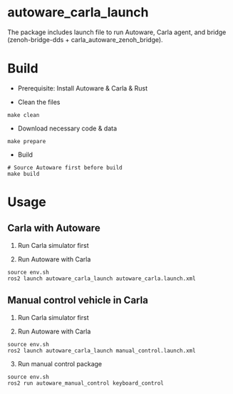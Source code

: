 # autoware_carla_launch

The package includes launch file to run Autoware, Carla agent, and bridge (zenoh-bridge-dds + carla_autoware_zenoh_bridge).

# Build

* Prerequisite: Install Autoware & Carla & Rust

* Clean the files

```shell
make clean
```

* Download necessary code & data

```shell
make prepare
```

* Build

```shell
# Source Autoware first before build
make build
```

# Usage

## Carla with Autoware

1. Run Carla simulator first

2. Run Autoware with Carla
 
```shell
source env.sh
ros2 launch autoware_carla_launch autoware_carla.launch.xml
```

## Manual control vehicle in Carla

1. Run Carla simulator first

2. Run Autoware with Carla

```shell
source env.sh
ros2 launch autoware_carla_launch manual_control.launch.xml
```

3. Run manual control package

```shell
source env.sh
ros2 run autoware_manual_control keyboard_control
```
